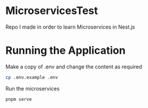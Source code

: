 # MicroservicesTest

Repo I made in order to learn Microservices in Nest.js

# Running the Application

Make a copy of .env and change the content as required

```bash
cp .env.example .env
```

Run the microservices

```bash
pnpm serve
```
